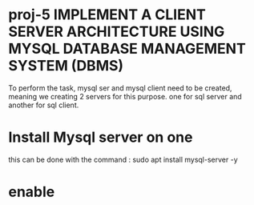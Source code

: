 # proj-5 IMPLEMENT A CLIENT SERVER ARCHITECTURE USING MYSQL DATABASE MANAGEMENT SYSTEM (DBMS)
To perform the task, mysql ser and mysql client need to be created, meaning we creating 2 servers for this purpose. one for sql server and another for sql client.
# Install Mysql server on one 
this can be done with the command : sudo apt install mysql-server -y
# enable 
